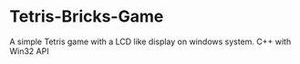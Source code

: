 # Tetris-Bricks-Game
A simple Tetris game with a LCD like display on windows system.  C++ with Win32 API
